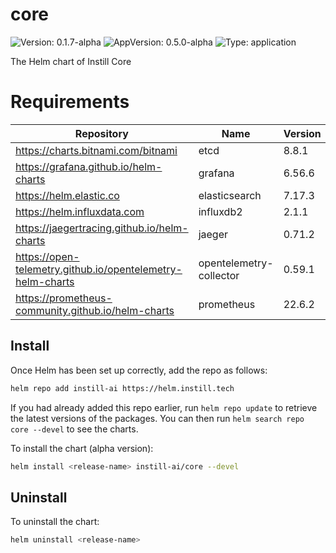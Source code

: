 # core

![Version: 0.1.7-alpha](https://img.shields.io/badge/Version-0.1.7--alpha-informational?style=flat-square) ![AppVersion: 0.5.0-alpha](https://img.shields.io/badge/AppVersion-0.5.0--alpha-informational?style=flat-square) ![Type: application](https://img.shields.io/badge/Type-application-informational?style=flat-square)

The Helm chart of Instill Core

# Requirements

| Repository | Name | Version |
|------------|------|---------|
| https://charts.bitnami.com/bitnami | etcd | 8.8.1 |
| https://grafana.github.io/helm-charts | grafana | 6.56.6 |
| https://helm.elastic.co | elasticsearch | 7.17.3 |
| https://helm.influxdata.com | influxdb2 | 2.1.1 |
| https://jaegertracing.github.io/helm-charts | jaeger | 0.71.2 |
| https://open-telemetry.github.io/opentelemetry-helm-charts | opentelemetry-collector | 0.59.1 |
| https://prometheus-community.github.io/helm-charts | prometheus | 22.6.2 |

## Install

Once Helm has been set up correctly, add the repo as follows:

```bash
helm repo add instill-ai https://helm.instill.tech
```

If you had already added this repo earlier, run `helm repo update` to retrieve
the latest versions of the packages. You can then run `helm search repo core --devel` to see the charts.

To install the chart (alpha version):

```bash
helm install <release-name> instill-ai/core --devel
```

## Uninstall

To uninstall the chart:

```bash
helm uninstall <release-name>
```
